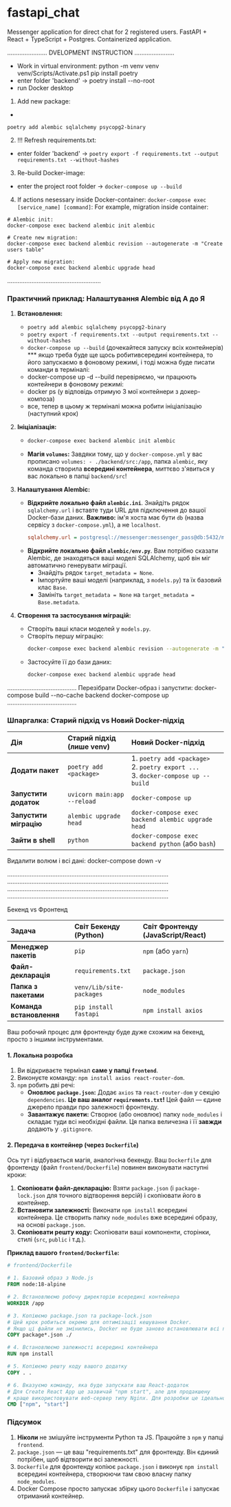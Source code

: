 # fastapi_chat
Messenger application for direct chat for 2 registered users. 
FastAPI + React + TypeScript + Postgres. 
Containerized application.



.......................
DVELOPMENT INSTRUCTION
.......................
 - Work in virtual environment:
python -m venv venv
venv/Scripts/Activate.ps1
pip install poetry
- enter folder 'backend' -> 
poetry install --no-root
- run Docker desktop

1. Add new package:
- 
`poetry add alembic sqlalchemy psycopg2-binary`

2. !!! Refresh requirements.txt:
- enter folder 'backend' -> 
`poetry export -f requirements.txt --output requirements.txt --without-hashes`

3. Re-build Docker-image:
- enter the project root folder -> 
`docker-compose up --build`

4. If actions nesessary inside Docker-container:
`docker-compose exec [service_name] [command]`:
For example, migration inside container:
```
# Alembic init:
docker-compose exec backend alembic init alembic

# Create new migration:
docker-compose exec backend alembic revision --autogenerate -m "Create users table"

# Apply new migration:
docker-compose exec backend alembic upgrade head
```
......................................................


### Практичний приклад: Налаштування Alembic від А до Я

1.  **Встановлення:**
    *   `poetry add alembic sqlalchemy psycopg2-binary`
    *   `poetry export -f requirements.txt --output requirements.txt --without-hashes`
    *   `docker-compose up --build` (дочекайтеся запуску всіх контейнерів)
    *** якщо треба буде ще щось робитивсередині контейнера, то його запускаємо в фоновому режимі, і тоді можна буде писати команди в терміналі:
    * docker-compose up -d --build
    перевіряємо, чи працюють контейнери в фоновому режимі:
    * docker ps (у відповідь отримую 3 мої контейнери з докер-композа)
    * все, тепер в цьому ж терміналі можна робити ініціалізацію (наступний крок)

2.  **Ініціалізація:**
    *   ```bash
        docker-compose exec backend alembic init alembic
        ```
    *   **Магія `volumes`:** Завдяки тому, що у `docker-compose.yml` у вас прописано `volumes: - ./backend/src:/app`, папка `alembic`, яку команда створила **всередині контейнера**, миттєво з'явиться у вас локально в папці `backend/src`!

3.  **Налаштування Alembic:**
    *   **Відкрийте локально файл `alembic.ini`**. Знайдіть рядок `sqlalchemy.url` і вставте туди URL для підключення до вашої Docker-бази даних. **Важливо:** ім'я хоста має бути `db` (назва сервісу з `docker-compose.yml`), а не `localhost`.
        ```ini
        sqlalchemy.url = postgresql://messenger:messenger_pass@db:5432/messenger_db
        ```
    *   **Відкрийте локально файл `alembic/env.py`**. Вам потрібно сказати Alembic, де знаходяться ваші моделі SQLAlchemy, щоб він міг автоматично генерувати міграції.
        *   Знайдіть рядок `target_metadata = None`.
        *   Імпортуйте ваші моделі (наприклад, з `models.py`) та їх базовий клас `Base`.
        *   Замініть `target_metadata = None` на `target_metadata = Base.metadata`.

4.  **Створення та застосування міграцій:**
    *   Створіть ваші класи моделей у `models.py`.
    *   Створіть першу міграцію:
        ```bash
        docker-compose exec backend alembic revision --autogenerate -m "Initial migration with users table"
        ```
    *   Застосуйте її до бази даних:
        ```bash
        docker-compose exec backend alembic upgrade head
        ```
........................................
Перезібрати Docker-образ і запустити:
docker-compose build --no-cache backend
docker-compose up
........................................

### Шпаргалка: Старий підхід vs Новий Docker-підхід

| Дія | Старий підхід (лише venv) | **Новий Docker-підхід** |
| :--- | :--- | :--- |
| **Додати пакет** | `poetry add <package>` | 1. `poetry add <package>`<br>2. `poetry export ...`<br>3. `docker-compose up --build` |
| **Запустити додаток** | `uvicorn main:app --reload` | `docker-compose up` |
| **Запустити міграцію** | `alembic upgrade head` | `docker-compose exec backend alembic upgrade head` |
| **Зайти в shell** | `python` | `docker-compose exec backend python` (або `bash`) |


Видалити волюм і всі дані:
docker-compose down -v


.............................................................................................
.............................................................................................
.............................................................................................
.............................................................................................


Бекенд vs Фронтенд

| Задача | Світ Бекенду (Python) | Світ Фронтенду (JavaScript/React) |
| :--- | :--- | :--- |
| **Менеджер пакетів** | `pip` | `npm` (або `yarn`) |
| **Файл-декларація** | `requirements.txt` | `package.json` |
| **Папка з пакетами** | `venv/Lib/site-packages` | `node_modules` |
| **Команда встановлення** | `pip install fastapi` | `npm install axios` |

Ваш робочий процес для фронтенду буде дуже схожим на бекенд, просто з іншими інструментами.

#### 1. Локальна розробка

1.  Ви відкриваєте термінал **саме у папці `frontend`**.
2.  Виконуєте команду: `npm install axios react-router-dom`.
3.  `npm` робить дві речі:
    *   **Оновлює `package.json`:** Додає `axios` та `react-router-dom` у секцію `dependencies`. **Це ваш аналог `requirements.txt`!** Цей файл — єдине джерело правди про залежності фронтенду.
    *   **Завантажує пакети:** Створює (або оновлює) папку `node_modules` і складає туди всі необхідні файли. Ця папка величезна і її **завжди** додають у `.gitignore`.

#### 2. Передача в контейнер (через `Dockerfile`)

Ось тут і відбувається магія, аналогічна бекенду. Ваш `Dockerfile` для фронтенду (файл `frontend/Dockerfile`) повинен виконувати наступні кроки:

1.  **Скопіювати файл-декларацію:** Взяти `package.json` (і `package-lock.json` для точного відтворення версій) і скопіювати його в контейнер.
2.  **Встановити залежності:** Виконати `npm install` всередині контейнера. Це створить папку `node_modules` вже всередині образу, на основі `package.json`.
3.  **Скопіювати решту коду:** Скопіювати ваші компоненти, сторінки, стилі (`src`, `public` і т.д.).

**Приклад вашого `frontend/Dockerfile`:**

```dockerfile
# frontend/Dockerfile

# 1. Базовий образ з Node.js
FROM node:18-alpine

# 2. Встановлюємо робочу директорію всередині контейнера
WORKDIR /app

# 3. Копіюємо package.json та package-lock.json
# Цей крок робиться окремо для оптимізації кешування Docker.
# Якщо ці файли не змінились, Docker не буде заново встановлювати всі пакети.
COPY package*.json ./

# 4. Встановлюємо залежності всередині контейнера
RUN npm install

# 5. Копіюємо решту коду вашого додатку
COPY . .

# 6. Вказуємо команду, яка буде запускати ваш React-додаток
# Для Create React App це зазвичай "npm start", але для продакшену
# краще використовувати веб-сервер типу Nginx. Для розробки це ідеально.
CMD ["npm", "start"]
```

### Підсумок

1.  **Ніколи** не змішуйте інструменти Python та JS. Працюйте з `npm` у папці `frontend`.
2.  `package.json` — це ваш "requirements.txt" для фронтенду. Він єдиний потрібен, щоб відтворити всі залежності.
3.  `Dockerfile` для фронтенду копіює `package.json` і виконує `npm install` всередині контейнера, створюючи там свою власну папку `node_modules`.
4.  Docker Compose просто запускає збірку цього `Dockerfile` і запускає отриманий контейнер.